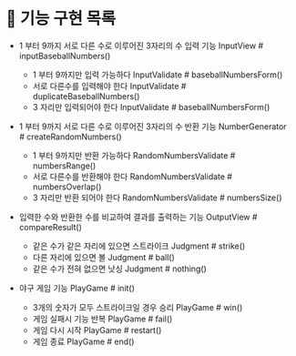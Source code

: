 # 🚀 기능 구현 목록

- 1 부터 9까지 서로 다른 수로 이루어진 3자리의 수 입력 기능 InputView # inputBaseballNumbers()
  - 1 부터 9까지만 입력 가능하다 InputValidate # baseballNumbersForm()
  - 서로 다른수를 입력해야 한다 InputValidate # duplicateBaseballNumbers()
  - 3 자리만 입력되어야 한다 InputValidate # baseballNumbersForm()
- 1 부터  9까지 서로 다른 수로 이루어진 3자리의 수 반환 기능 NumberGenerator # createRandomNumbers()
  - 1 부터 9까지만 반환 가능하다 RandomNumbersValidate # numbersRange()
  - 서로 다른수를 반환해야 한다 RandomNumbersValidate # numbersOverlap()
  - 3 자리만 반환 되어야 한다 RandomNumbersValidate # numbersSize()
- 입력한 수와 반환한 수를 비교하여 결과를 출력하는 기능 OutputView # compareResult()
  - 같은 수가 같은 자리에 있으면 스트라이크 Judgment # strike()
  - 다른 자리에 있으면 볼 Judgment # ball()
  - 같은 수가 전혀 없으면 낫싱 Judgment # nothing()

- 야구 게임 기능 PlayGame # init()
  - 3개의 숫자가 모두 스트라이크일 경우 승리 PlayGame # win()
  - 게임 실패시 기능 반복 PlayGame # fail()
  - 게임 다시 시작 PlayGame # restart()
  - 게임 종료 PlayGame # end()
